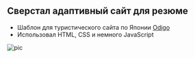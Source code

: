 ## Сверстал адаптивный сайт для резюме

- Шаблон для туристического сайта по Японии [Odigo](https://kirilllagutin.github.io/TravelOdigo/)
- Использовал HTML, CSS и немного JavaScript

![pic](https://smart-lab.ru/uploads/images/09/02/87/2020/03/26/f927eb.jpg)
